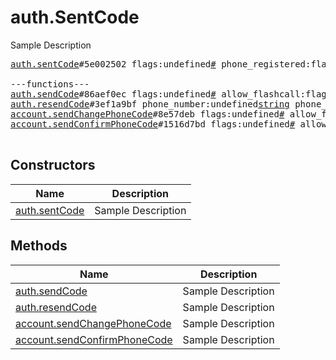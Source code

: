 # auth.SentCode

Sample Description

<pre>
<a href="../constructor/auth.sentCode">auth.sentCode</a>#5e002502 flags:undefined<a href="../type/#.md">#</a> phone_registered:flags.0?<a href="../type/true.md">true</a> type:undefined<a href="../type/auth.SentCodeType.md">auth.SentCodeType</a> phone_code_hash:undefined<a href="../type/string.md">string</a> next_type:flags.1?<a href="../type/auth.CodeType.md">auth.CodeType</a> timeout:flags.2?<a href="../type/int.md">int</a> = undefined<a href="../type/auth.SentCode.md">auth.SentCode</a>;

---functions---
<a href="../method/auth.sendCode">auth.sendCode</a>#86aef0ec flags:undefined<a href="../type/#.md">#</a> allow_flashcall:flags.0?<a href="../type/true.md">true</a> phone_number:undefined<a href="../type/string.md">string</a> current_number:flags.0?<a href="../type/Bool.md">Bool</a> api_id:undefined<a href="../type/int.md">int</a> api_hash:undefined<a href="../type/string.md">string</a> = undefined<a href="../type/auth.SentCode.md">auth.SentCode</a>;
<a href="../method/auth.resendCode">auth.resendCode</a>#3ef1a9bf phone_number:undefined<a href="../type/string.md">string</a> phone_code_hash:undefined<a href="../type/string.md">string</a> = undefined<a href="../type/auth.SentCode.md">auth.SentCode</a>;
<a href="../method/account.sendChangePhoneCode">account.sendChangePhoneCode</a>#8e57deb flags:undefined<a href="../type/#.md">#</a> allow_flashcall:flags.0?<a href="../type/true.md">true</a> phone_number:undefined<a href="../type/string.md">string</a> current_number:flags.0?<a href="../type/Bool.md">Bool</a> = undefined<a href="../type/auth.SentCode.md">auth.SentCode</a>;
<a href="../method/account.sendConfirmPhoneCode">account.sendConfirmPhoneCode</a>#1516d7bd flags:undefined<a href="../type/#.md">#</a> allow_flashcall:flags.0?<a href="../type/true.md">true</a> hash:undefined<a href="../type/string.md">string</a> current_number:flags.0?<a href="../type/Bool.md">Bool</a> = undefined<a href="../type/auth.SentCode.md">auth.SentCode</a>;

</pre>

## Constructors

| Name | Description |
|------|-------------|
| [auth.sentCode](../constructor/auth.sentCode.md) | Sample Description |

## Methods

| Name | Description |
|------|-------------|
| [auth.sendCode](../method/auth.sendCode.md) | Sample Description |
| [auth.resendCode](../method/auth.resendCode.md) | Sample Description |
| [account.sendChangePhoneCode](../method/account.sendChangePhoneCode.md) | Sample Description |
| [account.sendConfirmPhoneCode](../method/account.sendConfirmPhoneCode.md) | Sample Description |

